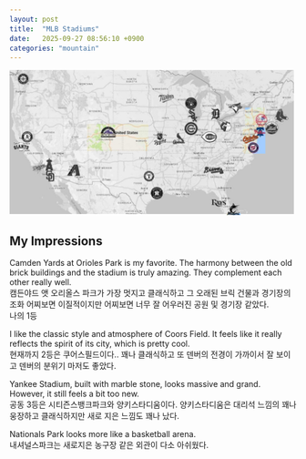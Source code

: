 ```yaml
---
layout: post
title:  "MLB Stadiums"
date:   2025-09-27 08:56:10 +0900
categories: "mountain"
---
```



<img src="https://github.com/hyoo14/hyoo14.github.io/blob/main/assets/img/mlbs/mlb_map_my_visit_part.png?raw=true"  width="500" />



## My Impressions  



Camden Yards at Orioles Park is my favorite. The harmony between the old brick buildings and the stadium is truly amazing. They complement each other really well.  
캠든야드 앳 오리올스 파크가 가장 멋지고 클래식하고 그 오래된 브릭 건물과 경기장의 조화 어찌보면 이질적이지만 어찌보면 너무 잘 어우러진 공원 및 경기장 같았다.  
나의 1등  



I like the classic style and atmosphere of Coors Field. It feels like it really reflects the spirit of its city, which is pretty cool.  
현재까지 2등은 쿠어스필드이다.. 꽤나 클래식하고 또 덴버의 전경이 가까이서 잘 보이고 덴버의 분위기 마저도 좋았다.   




Yankee Stadium, built with marble stone, looks massive and grand. However, it still feels a bit too new.   
공동 3등은 시티즌스뱅크파크와 양키스타디움이다. 양키스타디움은 대리석 느낌의 꽤나 웅장하고 클래식하지만 새로 지은 느낌도 꽤나 났다. 



Nationals Park looks more like a basketball arena.   
내셔널스파크는 새로지은 농구장 같은 외관이 다소 아쉬웠다. 


